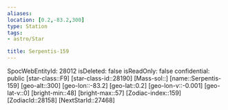 ```yaml
---
aliases: 
location: [0.2,-83.2,300]
type: Station
tags:
- astro/Star

title: Serpentis-159
---
```

SpocWebEntityId: 28012
isDeleted: false
isReadOnly: false
confidential: public
[star-class::F9]
[star-class-id::28190]
[Mass-sol::]
[name::Serpentis-159]
[geo-alt::300]
[geo-lon::-83.2]
[geo-lat::0.2]
[geo-lon-v::-0.001]
[geo-lat-v::0]
[bright-min::48]
[bright-max::57]
[Zodiac-index::159]
[ZodiacId::28158]
[NextStarId::27468]




